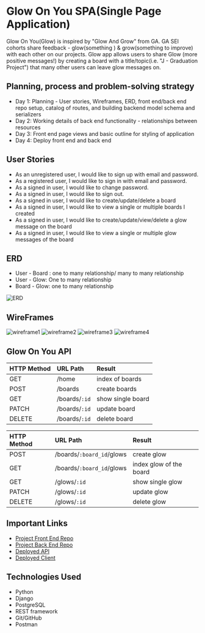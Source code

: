
# Glow On You SPA(Single Page Application)


Glow On You(Glow) is inspired by "Glow And Grow" from GA. 
GA SEI cohorts share feedback - glow(something ) & grow(something to improve) with each other on our projects.
Glow app allows users to share Glow (more positive messages!) by creating a board with a title/topic(i.e. "J - Graduation Project") that many other users can leave glow messages on. 





## Planning, process and problem-solving strategy


- Day 1: Planning - User stories, Wireframes, ERD, front end/back end repo setup, catalog of routes, and building backend model schema and serializers
- Day 2: Working details of back end functionality - relationships between resources
- Day 3: Front end page views and basic outline for styling of application
- Day 4: Deploy front end and back end




## User Stories


- As an unregistered user, I would like to sign up with email and password.
- As a registered user, I would like to sign in with email and password.
- As a signed in user, I would like to change password.
- As a signed in user, I would like to sign out.
- As a signed in user, I would like to create/update/delete a board
- As a signed in user, I would like to view a single or multiple boards I created
- As a signed in user, I would like to create/update/view/delete a glow message on the board
- As a signed in user, I would like to view a single or multiple glow messages of the board




## ERD 


- User - Board : one to many relationship/ many to many relationship
- User - Glow: One to many relationship
- Board - Glow: one to many relationship

![ERD](https://i.imgur.com/i1tsy7V.png)




## WireFrames


![wireframe1](https://i.imgur.com/KxaLnXr.png)
![wireframe2](https://i.imgur.com/dweAeh1.png)
![wireframe3](https://i.imgur.com/SbWGbAF.png)
![wireframe4](https://i.imgur.com/G5yzgL7.png)


## Glow On You API


| HTTP Method   | URL Path      | Result              | 
|:--------------|:--------------|:--------------------| 
| GET           | /home         | index of boards     | 
| POST          | /boards       | create boards       | 
| GET           | /boards/`:id` | show single board   | 
| PATCH         | /boards/`:id` | update board        | 
| DELETE        | /boards/`:id` | delete board        |

| HTTP Method   | URL Path                   | Result                   |
|:--------------|:---------------------------|:-------------------------|
| POST          | /boards/`:board_id`/glows  | create glow              |
| GET           | /boards/`:board_id`/glows  | index glow of the board  |
| GET           | /glows/`:id`               | show single glow         |
| PATCH         | /glows/`:id`               | update glow              |
| DELETE        | /glows/`:id`               | delete glow              |



## Important Links


- [Project Front End Repo](https://github.com/JeheeChoi/Glow-client)
- [Project Back End Repo](https://github.com/JeheeChoi/Glow)
- [Deployed API](https://glow-on-you.herokuapp.com/)
- [Deployed Client](https://jeheechoi.github.io/Glow-client/#/home)




## Technologies Used


- Python
- Django
- PostgreSQL
- REST framework
- Git/GitHub
- Postman



